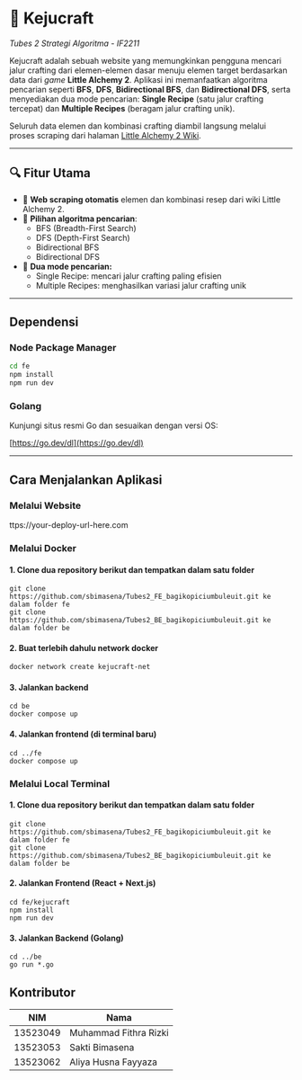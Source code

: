 # 🧀 Kejucraft

_Tubes 2 Strategi Algoritma - IF2211_

Kejucraft adalah sebuah website yang memungkinkan pengguna mencari jalur crafting dari elemen-elemen dasar menuju elemen target berdasarkan data dari _game_ **Little Alchemy 2**. Aplikasi ini memanfaatkan algoritma pencarian seperti **BFS**, **DFS**, **Bidirectional BFS**, dan **Bidirectional DFS**, serta menyediakan dua mode pencarian: **Single Recipe** (satu jalur crafting tercepat) dan **Multiple Recipes** (beragam jalur crafting unik).

Seluruh data elemen dan kombinasi crafting diambil langsung melalui proses scraping dari halaman [Little Alchemy 2 Wiki](https://little-alchemy.fandom.com/wiki/Elements_(Little_Alchemy_2)).

---

## 🔍 Fitur Utama

- 🔗 **Web scraping otomatis** elemen dan kombinasi resep dari wiki Little Alchemy 2.
- 🧠 **Pilihan algoritma pencarian**:
  - BFS (Breadth-First Search)
  - DFS (Depth-First Search)
  - Bidirectional BFS
  - Bidirectional DFS
- 🧪 **Dua mode pencarian:**
  - Single Recipe: mencari jalur crafting paling efisien
  - Multiple Recipes: menghasilkan variasi jalur crafting unik

---

## Dependensi
### Node Package Manager 
```bash
cd fe
npm install
npm run dev
```
### Golang
Kunjungi situs resmi Go dan sesuaikan dengan versi OS:

[https://go.dev/dl](https://go.dev/dl)

---

## Cara Menjalankan Aplikasi

### Melalui Website 
ttps://your-deploy-url-here.com

### Melalui Docker
#### 1. Clone dua repository berikut dan tempatkan dalam satu folder
```
git clone https://github.com/sbimasena/Tubes2_FE_bagikopiciumbuleuit.git ke dalam folder fe
git clone https://github.com/sbimasena/Tubes2_BE_bagikopiciumbuleuit.git ke dalam folder be
```
#### 2. Buat terlebih dahulu network docker
```bash
docker network create kejucraft-net
```
#### 3. Jalankan backend
```
cd be
docker compose up
```

#### 4. Jalankan frontend (di terminal baru)
```
cd ../fe
docker compose up
```

### Melalui Local Terminal

#### 1. Clone dua repository berikut dan tempatkan dalam satu folder
```
git clone https://github.com/sbimasena/Tubes2_FE_bagikopiciumbuleuit.git ke dalam folder fe
git clone https://github.com/sbimasena/Tubes2_BE_bagikopiciumbuleuit.git ke dalam folder be
```
#### 2. Jalankan Frontend (React + Next.js)
```
cd fe/kejucraft
npm install
npm run dev
```

#### 3. Jalankan Backend (Golang)
```
cd ../be
go run *.go
```

## Kontributor

| NIM      | Nama                  |
| -------- | --------------------- |
| 13523049 | Muhammad Fithra Rizki |
| 13523053 | Sakti Bimasena        |
| 13523062 | Aliya Husna Fayyaza   |
